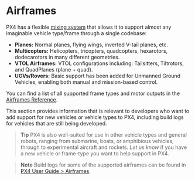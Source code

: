 # Airframes

PX4 has a flexible [mixing system](../concept/mixing.md) that allows it to support almost any imaginable vehicle type/frame through a single codebase:

* **Planes:** Normal planes, flying wings, inverted V-tail planes, etc.
* **Multicopters:** Helicopters, tricopters, quadcopters, hexarotors, dodecarotors in many different geometries.
* **VTOL Airframes:** VTOL configurations including: Tailsitters, Tiltrotors, and QuadPlanes (plane + quad).
* **UGVs/Rovers:** Basic support has been added for Unmanned Ground Vehicles, enabling both manual and mission-based control.

You can find a list of all supported frame types and motor outputs in the [Airframes Reference](../airframes/airframe_reference.md).

This section provides information that is relevant to developers who want to add support for new vehicles or vehicle types to PX4, including build logs for vehicles that are still being developed.

> **Tip** PX4 is also well-suited for use in other vehicle types and general robots, ranging from submarine, boats, or amphibious vehicles, through to experimental aircraft and rockets. *Let us know* if you have a new vehicle or frame-type you want to help support in PX4.

<span></span>

> **Note** Build logs for some of the supported airframes can be found in [PX4 User Guide > Airframes](https://docs.px4.io/en/airframes/).